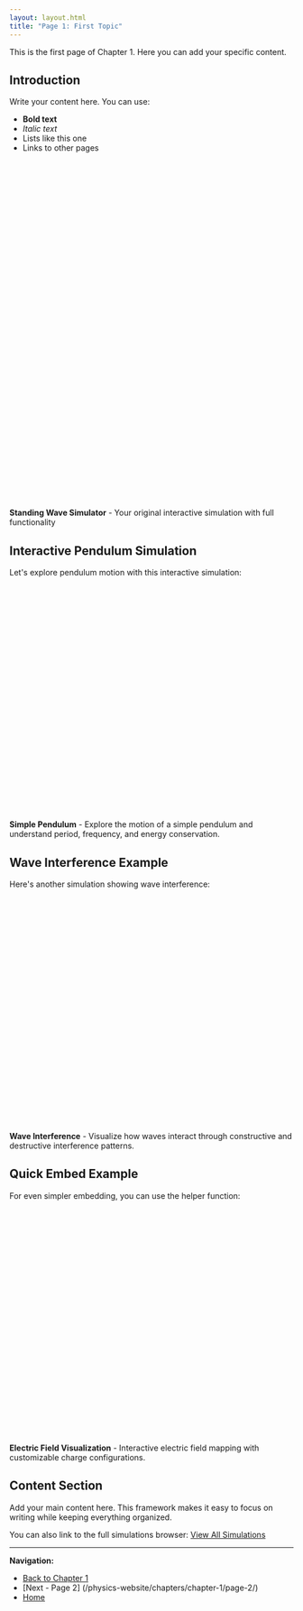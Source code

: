 ```yaml
---
layout: layout.html
title: "Page 1: First Topic"
---
```


This is the first page of Chapter 1. Here you can add your specific content.

## Introduction

Write your content here. You can use:

- **Bold text**
- *Italic text*
- Lists like this one
- Links to other pages

<div class="physics-simulation" data-sim-id="standing-wave">
    <div class="simulation-container" id="sim-standing-wave-container" style="height: 600px; margin-bottom: 16px;"></div>
    <div class="simulation-caption">
        <strong>Standing Wave Simulator</strong> - Your original interactive simulation with full functionality
    </div>
</div>

<script>
document.addEventListener('DOMContentLoaded', function() {
    if (typeof SimulationUtils !== 'undefined') {
        SimulationUtils.renderSimulation('standing-wave', 'sim-standing-wave-container');
    }
});
</script>

## Interactive Pendulum Simulation

Let's explore pendulum motion with this interactive simulation:

<div class="physics-simulation" data-sim-id="pendulum">
    <div class="simulation-container" id="sim-pendulum-container" style="height: 400px; margin-bottom: 16px;"></div>
    <div class="simulation-caption">
        <strong>Simple Pendulum</strong> - Explore the motion of a simple pendulum and understand period, frequency, and energy conservation.
    </div>
</div>

<script>
// Load simulation when page loads
document.addEventListener('DOMContentLoaded', function() {
    if (typeof SimulationUtils !== 'undefined') {
        // You can pass custom parameters here
        SimulationUtils.renderSimulation('pendulum', 'sim-pendulum-container', {
            length: 1.5,
            angle: 20,
            gravity: 9.81
        });
    }
});
</script>

## Wave Interference Example

Here's another simulation showing wave interference:

<div class="physics-simulation" data-sim-id="wave-interference">
    <div class="simulation-container" id="sim-wave-container" style="height: 400px; margin-bottom: 16px;"></div>
    <div class="simulation-caption">
        <strong>Wave Interference</strong> - Visualize how waves interact through constructive and destructive interference patterns.
    </div>
</div>

<script>
document.addEventListener('DOMContentLoaded', function() {
    if (typeof SimulationUtils !== 'undefined') {
        SimulationUtils.renderSimulation('wave-interference', 'sim-wave-container', {
            frequency1: 4,
            frequency2: 5,
            amplitude: 1.2
        });
    }
});
</script>

## Quick Embed Example

For even simpler embedding, you can use the helper function:

<div class="physics-simulation" data-sim-id="electric-field">
    <div class="simulation-container" id="sim-electric-container" style="height: 400px; margin-bottom: 16px;"></div>
    <div class="simulation-caption">
        <strong>Electric Field Visualization</strong> - Interactive electric field mapping with customizable charge configurations.
    </div>
</div>

<script>
// Simple one-liner embedding
embedSimulation('electric-field', 'sim-electric-container', {
    charge1: 8,
    charge2: -3,
    distance: 15
});
</script>

## Content Section

Add your main content here. This framework makes it easy to focus on writing while keeping everything organized.

You can also link to the full simulations browser: [View All Simulations](/physics-website/simulations/)

---

**Navigation:**
- [Back to Chapter 1](/physics-website/chapters/chapter-1/)
- [Next - Page 2] (/physics-website/chapters/chapter-1/page-2/)
- [Home](/physics-website/)